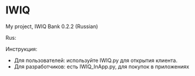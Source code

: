 # IWIQ
My project, IWIQ Bank 0.2.2 (Russian)

Rus:
 
Инструкция:
 - Для пользователей: используйте IWIQ.py для открытия клиента.
 - Для разработчиков: есть IWIQ_InApp.py, для покупок в приложениях
